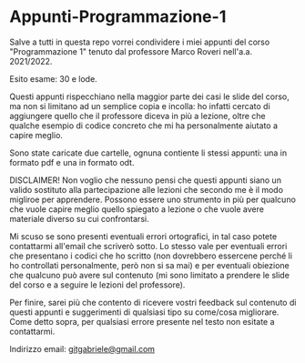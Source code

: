 # Appunti-Programmazione-1

Salve a tutti in questa repo vorrei condividere i miei appunti del corso "Programmazione 1" tenuto dal professore Marco Roveri nell'a.a. 2021/2022.

Esito esame: 30 e lode.

Questi appunti rispecchiano nella maggior parte dei casi le slide del corso, ma non si limitano ad un semplice copia e incolla: ho infatti cercato di aggiungere quello che il professore diceva in più a lezione, oltre che qualche esempio di codice concreto che mi ha personalmente aiutato a capire meglio.

Sono state caricate due cartelle, ognuna contiente li stessi appunti: una in formato pdf e una in formato odt.

DISCLAIMER!
Non voglio che nessuno pensi che questi appunti siano un valido sostituto alla partecipazione alle lezioni che secondo me è il modo migliroe per apprendere. Possono essere uno strumento in più per qualcuno che vuole capire meglio quello spiegato a lezione o che vuole avere materiale diverso su cui confrontarsi.


Mi scuso se sono presenti eventuali errori ortografici, in tal caso potete contattarmi all'email che scriverò sotto.
Lo stesso vale per eventuali errori che presentano i codici che ho scritto (non dovrebbero essercene perché li ho controllati personalmente, però non si sa mai) e per eventuali obiezione che qualcuno può avere sul contenuto (mi sono limitato a prendere le slide del corso e a seguire le lezioni del professore).

Per finire, sarei più che contento di ricevere vostri feedback sul contenuto di questi appunti e suggerimenti di qualsiasi tipo su come/cosa migliorare. Come detto sopra, per qualsiasi errore presente nel testo non esitate a contattarmi.

Indirizzo email: gitgabriele@gmail.com
